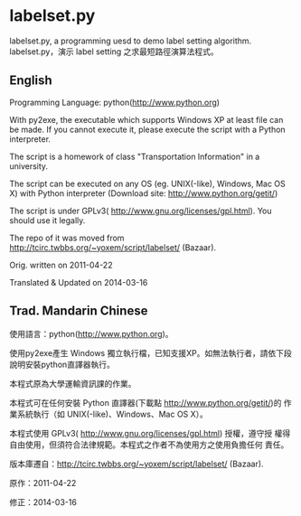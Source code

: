 labelset.py
===========

labelset.py, a programming uesd to demo label setting algorithm.
labelset.py，演示 label setting 之求最短路徑演算法程式。

English 
----------
Programming Language: python(http://www.python.org)

With py2exe, the executable which supports Windows XP at least file can be made.
If you cannot execute it, please execute the script with a Python interpreter.

The script is a homework of class "Transportation Information" in a university.

The script can be executed on any OS (eg. UNIX(-like), Windows, Mac OS X) with
Python interpreter (Download site: http://www.python.org/getit/)

The script is under GPLv3( http://www.gnu.org/licenses/gpl.html). You should 
use it legally.

The repo of it was moved from http://tcirc.twbbs.org/~yoxem/script/labelset/ (Bazaar).

Orig. written on 2011-04-22

Translated & Updated on 2014-03-16

Trad. Mandarin Chinese
------------------------

使用語言：python(http://www.python.org)。

使用py2exe產生 Windows 獨立執行檔，已知支援XP。如無法執行者，請依下段
說明安裝python直譯器執行。

本程式原為大學運輸資訊課的作業。

本程式可在任何安裝 Python 直譯器(下載點 http://www.python.org/getit/)的
作業系統執行（如 UNIX(-like)、Windows、Mac OS X）。

本程式使用 GPLv3( http://www.gnu.org/licenses/gpl.html) 授權，遵守授
權得自由使用，但須符合法律規範。本程式之作者不為使用方之使用負擔任何
責任。

版本庫遷自：http://tcirc.twbbs.org/~yoxem/script/labelset/ (Bazaar).

原作：2011-04-22

修正：2014-03-16
